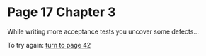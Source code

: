 # Page 17 Chapter 3

While writing more acceptance tests you uncover some defects...

To try again: [turn to page 42](../page-42/README.md)

